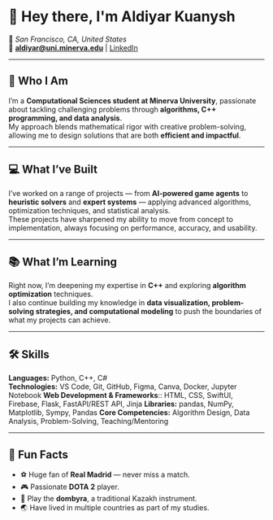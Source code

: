 # 👋 Hey there, I'm **Aldiyar Kuanysh**  

📍 *San Francisco, CA, United States*  
📧 **aldiyar@uni.minerva.edu** |  [LinkedIn]([https://linkedin.com/in/aldiyar-kuanysh](https://www.linkedin.com/in/aldiyar-kuanysh-549b922a1/))  

---

## 🌟 Who I Am  
I’m a **Computational Sciences student at Minerva University**, passionate about tackling challenging problems through **algorithms, C++ programming, and data analysis**.  
My approach blends mathematical rigor with creative problem-solving, allowing me to design solutions that are both **efficient and impactful**.  

---

## 💻 What I’ve Built  
I’ve worked on a range of projects — from **AI-powered game agents** to **heuristic solvers** and **expert systems** — applying advanced algorithms, optimization techniques, and statistical analysis.  
These projects have sharpened my ability to move from concept to implementation, always focusing on performance, accuracy, and usability.  

---

## 📚 What I’m Learning  
Right now, I’m deepening my expertise in **C++** and exploring **algorithm optimization** techniques.  
I also continue building my knowledge in **data visualization, problem-solving strategies, and computational modeling** to push the boundaries of what my projects can achieve.  

---

## 🛠 Skills  

**Languages:** Python, C++, C#  
**Technologies:** VS Code, Git, GitHub, Figma, Canva, Docker, Jupyter Notebook
**Web Development & Frameworks**:: HTML, CSS, SwiftUI, Firebase, Flask, FastAPI/REST API, Jinja
**Libraries:** pandas, NumPy, Matplotlib, Sympy, Pandas
**Core Competencies:** Algorithm Design, Data Analysis, Problem-Solving, Teaching/Mentoring  

---

## 🎯 Fun Facts  
- ⚽ Huge fan of **Real Madrid** — never miss a match.  
- 🎮 Passionate **DOTA 2** player.  
- 🎵 Play the **dombyra**, a traditional Kazakh instrument.  
- 🌏 Have lived in multiple countries as part of my studies.  
